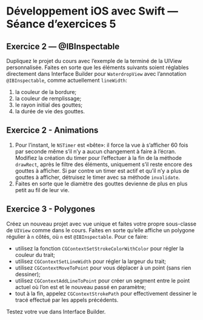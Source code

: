 # Développement iOS avec Swift — Séance d’exercices 5

## Exercice 2 — @IBInspectable

Dupliquez le projet du cours avec l’exemple de la terminé de la UIView personnalisée. Faites en sorte que les éléments suivants soient réglables directement dans Interface Builder pour `WaterdropView` avec l’annotation `@IBInspectable`, comme actuellement `lineWidth`:

 1. la couleur de la bordure;
 2. la couleur de remplissage;
 3. le rayon initial des gouttes;
 3. la durée de vie des gouttes.

## Exercice 2 - Animations

 1. Pour l’instant, le `NSTimer` est «bête»: il force la vue à s’afficher 60 fois par seconde même s’il n’y a aucun changement à faire à l’écran. Modifiez la création du timer pour l’effectuer à la fin de la méthode `drawRect`, après le filtre des éléments, uniquement s’il reste encore des gouttes à afficher. Si par contre un timer est actif et qu’il n’y a plus de gouttes à afficher, détruisez le timer avec sa méthode `invalidate`.
 2. Faites en sorte que le diamètre des gouttes devienne de plus en plus petit au fil de leur vie.

## Exercice 3 - Polygones

Créez un nouveau projet avec vue unique et faites votre propre sous-classe de `UIView` comme dans le cours. Faites en sorte qu’elle affiche un polygone régulier à `n` côtés, où `n` est `@IBInspectable`. Pour ce faire:

 * utilisez la fonction `CGContextSetStrokeColorWithColor` pour régler la couleur du trait;
 * utilisez `CGContextSetLineWidth` pour régler la largeur du trait;
 * utilisez `CGContextMoveToPoint` pour vous déplacer à un point (sans rien dessiner);
 * utilisez `CGContextAddLineToPoint` pour créer un segment entre le point actuel où l’on est et le nouveau passé en paramètre;
 * tout à la fin, appelez `CGContextStrokePath` pour effectivement dessiner le tracé effectué par les appels précédents.

Testez votre vue dans Interface Builder. 